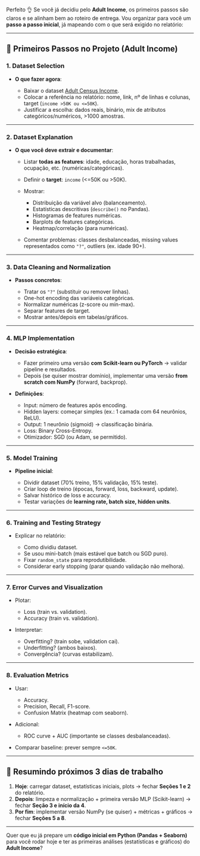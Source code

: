 Perfeito 👌 Se você já decidiu pelo **Adult Income**, os primeiros passos são claros e se alinham bem ao roteiro de entrega. Vou organizar para você um **passo a passo inicial**, já mapeando com o que será exigido no relatório:

---

## 🚀 Primeiros Passos no Projeto (Adult Income)

### 1. Dataset Selection

* **O que fazer agora**:

  * Baixar o dataset [Adult Census Income](https://www.kaggle.com/datasets/uciml/adult-census-income).
  * Colocar a referência no relatório: nome, link, nº de linhas e colunas, target (`income >50K ou <=50K`).
  * Justificar a escolha: dados reais, binário, mix de atributos categóricos/numéricos, >1000 amostras.

---

### 2. Dataset Explanation

* **O que você deve extrair e documentar**:

  * Listar **todas as features**: idade, educação, horas trabalhadas, ocupação, etc. (numéricas/categóricas).
  * Definir o **target**: `income` (<=50K ou >50K).
  * Mostrar:

    * Distribuição da variável alvo (balanceamento).
    * Estatísticas descritivas (`describe()` no Pandas).
    * Histogramas de features numéricas.
    * Barplots de features categóricas.
    * Heatmap/correlação (para numéricas).
  * Comentar problemas: classes desbalanceadas, missing values representados como `"?"`, outliers (ex. idade 90+).

---

### 3. Data Cleaning and Normalization

* **Passos concretos**:

  * Tratar os `"?"` (substituir ou remover linhas).
  * One-hot encoding das variáveis categóricas.
  * Normalizar numéricas (z-score ou min-max).
  * Separar features de target.
  * Mostrar antes/depois em tabelas/gráficos.

---

### 4. MLP Implementation

* **Decisão estratégica**:

  * Fazer primeiro uma versão **com Scikit-learn ou PyTorch** → validar pipeline e resultados.
  * Depois (se quiser mostrar domínio), implementar uma versão **from scratch com NumPy** (forward, backprop).
* **Definições**:

  * Input: número de features após encoding.
  * Hidden layers: começar simples (ex.: 1 camada com 64 neurônios, ReLU).
  * Output: 1 neurônio (sigmoid) → classificação binária.
  * Loss: Binary Cross-Entropy.
  * Otimizador: SGD (ou Adam, se permitido).

---

### 5. Model Training

* **Pipeline inicial**:

  * Dividir dataset (70% treino, 15% validação, 15% teste).
  * Criar loop de treino (épocas, forward, loss, backward, update).
  * Salvar histórico de loss e accuracy.
  * Testar variações de **learning rate, batch size, hidden units**.

---

### 6. Training and Testing Strategy

* Explicar no relatório:

  * Como dividiu dataset.
  * Se usou mini-batch (mais estável que batch ou SGD puro).
  * Fixar `random_state` para reprodutibilidade.
  * Considerar early stopping (parar quando validação não melhora).

---

### 7. Error Curves and Visualization

* Plotar:

  * Loss (train vs. validation).
  * Accuracy (train vs. validation).
* Interpretar:

  * Overfitting? (train sobe, validation cai).
  * Underfitting? (ambos baixos).
  * Convergência? (curvas estabilizam).

---

### 8. Evaluation Metrics

* Usar:

  * Accuracy.
  * Precision, Recall, F1-score.
  * Confusion Matrix (heatmap com seaborn).
* Adicional:

  * ROC curve + AUC (importante se classes desbalanceadas).
* Comparar baseline: prever sempre `<=50K`.

---

## 📌 Resumindo próximos 3 dias de trabalho

1. **Hoje**: carregar dataset, estatísticas iniciais, plots → fechar **Seções 1 e 2** do relatório.
2. **Depois**: limpeza e normalização + primeira versão MLP (Scikit-learn) → fechar **Seção 3 e início da 4**.
3. **Por fim**: implementar versão NumPy (se quiser) + métricas + gráficos → fechar **Seções 5 a 8**.

---

Quer que eu já prepare um **código inicial em Python (Pandas + Seaborn)** para você rodar hoje e ter as primeiras análises (estatísticas e gráficos) do **Adult Income**?
